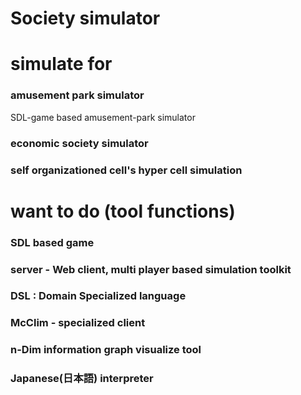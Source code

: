 # Society simulator

# simulate for 

### amusement park simulator
SDL-game based amusement-park simulator

### economic society simulator 

### self organizationed cell's hyper cell simulation


# want to do (tool functions)

### SDL based game

### server - Web client, multi player based simulation toolkit

### DSL : Domain Specialized language

### McClim - specialized client

### n-Dim information graph visualize tool

### Japanese(日本語) interpreter
